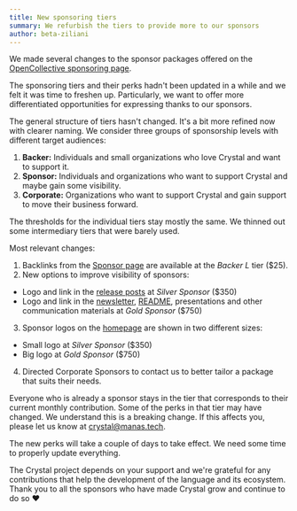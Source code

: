 ```yaml
---
title: New sponsoring tiers
summary: We refurbish the tiers to provide more to our sponsors
author: beta-ziliani
---
```


We made several changes to the sponsor packages offered on the [OpenCollective sponsoring page](https://www.opencollective.com/crystal-lang).

The sponsoring tiers and their perks hadn't been updated in a while and we felt it was time to freshen up.
Particularly, we want to offer more differentiated opportunities for expressing thanks to our sponsors.

The general structure of tiers hasn't changed. It's a bit more refined now with clearer naming.
We consider three groups of sponsorship levels with different target audiences:

1. **Backer:** Individuals and small organizations who love Crystal and want to support it.
2. **Sponsor:** Individuals and organizations who want to support Crystal and maybe gain some visibility.
3. **Corporate:** Organizations who want to support Crystal and gain support to move their business forward.

The thresholds for the individual tiers stay mostly the same. We thinned out some intermediary tiers that were barely used.

Most relevant changes:

1. Backlinks from the [Sponsor page](https://www.crystal-lang.org/sponsors) are available at the *Backer L* tier ($25).
2. New options to improve visibility of sponsors:
  * Logo and link in the [release posts](https://crystal-lang.org/blog/#release_notes) at *Silver Sponsor* ($350)
  * Logo and link in the [newsletter](https://crystal-lang.org/#newsletter), [README](https://github.com/crystal-lang/crystal/blob/master/README.md), presentations and other communication materials at *Gold Sponsor* ($750)
3. Sponsor logos on the [homepage](https://www.crystal-lang.org) are shown in two different sizes:
  * Small logo at *Silver Sponsor* ($350)
  * Big logo at *Gold Sponsor* ($750)
4. Directed Corporate Sponsors to contact us to better tailor a package that suits their needs.

Everyone who is already a sponsor stays in the tier that corresponds to their current monthly contribution.
Some of the perks in that tier may have changed. We understand this is a breaking change.
If this affects you, please let us know at [crystal@manas.tech](mailto:crystal@manas.tech).

The new perks will take a couple of days to take effect.
We need some time to properly update everything.

The Crystal project depends on your support and we're grateful
for any contributions that help the development of the language and its ecosystem.
Thank you to all the sponsors who have made Crystal grow and continue to do so ♥️
